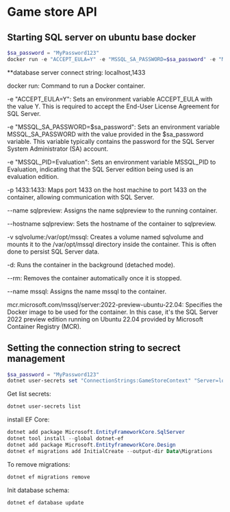 # Game store API

## Starting SQL server on ubuntu base docker
```powershell
$sa_password = "MyPassword123"
docker run -e "ACCEPT_EULA=Y" -e "MSSQL_SA_PASSWORD=$sa_password" -e "MSSQL_PID=Evaluation" -p 1433:1433  --name sqlpreview --hostname sqlpreview -v sqlvolume:/var/opt/mssql -d --rm --name mssql mcr.microsoft.com/mssql/server:2022-preview-ubuntu-22.04
```
**database server connect string: localhost,1433

docker run: Command to run a Docker container.

-e "ACCEPT_EULA=Y": Sets an environment variable ACCEPT_EULA with the value Y. This is required to accept the End-User License Agreement for SQL Server.

-e "MSSQL_SA_PASSWORD=$sa_password": Sets an environment variable MSSQL_SA_PASSWORD with the value provided in the $sa_password variable. This variable typically contains the password for the SQL Server System Administrator (SA) account.

-e "MSSQL_PID=Evaluation": Sets an environment variable MSSQL_PID to Evaluation, indicating that the SQL Server edition being used is an evaluation edition.

-p 1433:1433: Maps port 1433 on the host machine to port 1433 on the container, allowing communication with SQL Server.

--name sqlpreview: Assigns the name sqlpreview to the running container.

--hostname sqlpreview: Sets the hostname of the container to sqlpreview.

-v sqlvolume:/var/opt/mssql: Creates a volume named sqlvolume and mounts it to the /var/opt/mssql directory inside the container. This is often done to persist SQL Server data.

-d: Runs the container in the background (detached mode).

--rm: Removes the container automatically once it is stopped.

--name mssql: Assigns the name mssql to the container.

mcr.microsoft.com/mssql/server:2022-preview-ubuntu-22.04: Specifies the Docker image to be used for the container. In this case, it's the SQL Server 2022 preview edition running on Ubuntu 22.04 provided by Microsoft Container Registry (MCR).

## Setting the connection string to secrect management
```powershell
$sa_password = "MyPassword123"
dotnet user-secrets set "ConnectionStrings:GameStoreContext" "Server=localhost,1433; Database=GameStore; User Id=sa; Password=$sa_password;TrustServerCertificate=True"
```

Get list secrets:
```powershell
dotnet user-secrets list
```
install EF Core:
```powershell
dotnet add package Microsoft.EntityFrameworkCore.SqlServer
dotnet tool install --global dotnet-ef
dotnet add package Microsoft.EntityframeworkCore.Design
dotnet ef migrations add InitialCreate --output-dir Data\Migrations
```
To remove migrations:
```powershell
dotnet ef migrations remove
```

Init database schema:
```powershell
dotnet ef database update
```